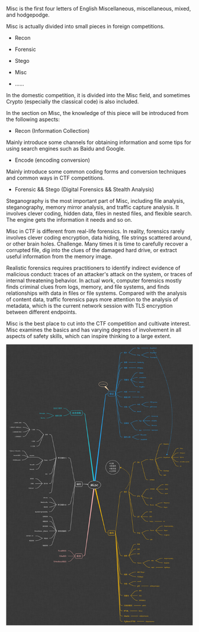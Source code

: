 Misc is the first four letters of English Miscellaneous, miscellaneous, mixed, and hodgepodge.


Misc is actually divided into small pieces in foreign competitions.


-   Recon

-   Forensic

-   Stego

-   Misc

-   ……



In the domestic competition, it is divided into the Misc field, and sometimes Crypto (especially the classical code) is also included.


In the section on Misc, the knowledge of this piece will be introduced from the following aspects:


- Recon (Information Collection)


Mainly introduce some channels for obtaining information and some tips for using search engines such as Baidu and Google.


- Encode (encoding conversion)


Mainly introduce some common coding forms and conversion techniques and common ways in CTF competitions.


- Forensic &amp;&amp; Stego (Digital Forensics &amp;&amp; Stealth Analysis)


Steganography is the most important part of Misc, including file analysis, steganography, memory mirror analysis, and traffic capture analysis. It involves clever coding, hidden data, files in nested files, and flexible search. The engine gets the information it needs and so on.


Misc in CTF is different from real-life forensics. In reality, forensics rarely involves clever coding encryption, data hiding, file strings scattered around, or other brain holes.
Challenge. Many times it is time to carefully recover a corrupted file, dig into the clues of the damaged hard drive, or extract useful information from the memory image.


Realistic forensics requires practitioners to identify indirect evidence of malicious conduct: traces of an attacker&#39;s attack on the system, or traces of internal threatening behavior. In actual work, computer forensics mostly finds criminal clues from logs, memory, and file systems, and finds relationships with data in files or file systems. Compared with the analysis of content data, traffic forensics pays more attention to the analysis of metadata, which is the current network session with TLS encryption between different endpoints.


Misc is the best place to cut into the CTF competition and cultivate interest. Misc examines the basics and has varying degrees of involvement in all aspects of safety skills, which can inspire thinking to a large extent.


![](figure/all.png)
